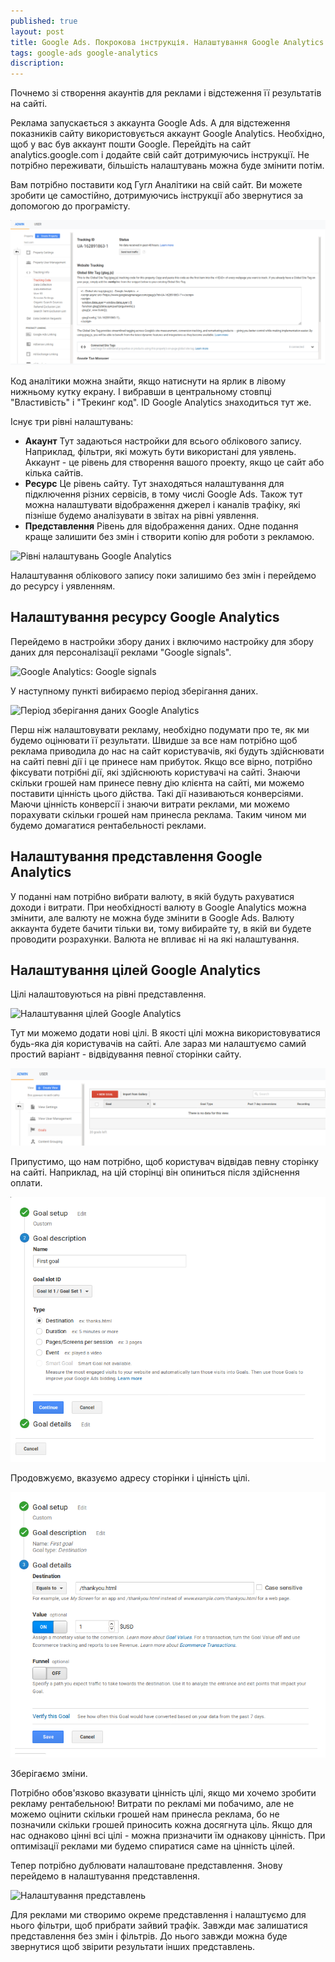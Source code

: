 ```yaml
---
published: true
layout: post
title: Google Ads. Покрокова інструкція. Налаштування Google Analytics
tags: google-ads google-analytics
discription:
---
```


Почнемо зі створення акаунтів для реклами і відстеження її результатів на сайті.

Реклама запускається з аккаунта Google Ads. А для відстеження показників сайту використовується аккаунт Google Analytics. Необхідно, щоб у вас був аккаунт пошти Google. Перейдіть на сайт analytics.google.com і додайте свій сайт дотримуючись інструкції. Не потрібно переживати, більшість налаштувань можна буде змінити потім.

Вам потрібно поставити код Гугл Аналітики на свій сайт. Ви можете зробити це самостійно, дотримуючись інструкції або звернутися за допомогою до програмісту.

![Ставимо код Google Analytics](/images/Google-Ads-Pokrokova-instruktsiya-Nalashtuvannya-Google-Analytics-1.png)

Код аналітики можна знайти, якщо натиснути на ярлик в лівому нижньому кутку екрану. І вибравши в центральному стовпці "Властивість" і "Трекинг код". ID Google Analytics знаходиться тут же.

Існує три рівні налаштувань:
- **Акаунт**
	Тут задаються настройки для всього облікового запису. Наприклад, фільтри, які можуть бути використані для уявлень. Аккаунт - це рівень для створення вашого проекту, якщо це сайт або кілька сайтів.
- **Ресурс**
	Це рівень сайту. Тут знаходяться налаштування для підключення різних сервісів, в тому числі Google Ads. Також тут можна налаштувати відображення джерел і каналів трафіку, які пізніше будемо аналізувати в звітах на рівні уявлення.
- **Представлення**
    Рівень для відображення даних. Одне подання краще залишити без змін і створити копію для роботи з рекламою.

![Рівні налаштувань Google Analytics](/images/Google-Ads-Pokrokova-instruktsiya-Nalashtuvannya-Google-Analytics2.png)

Налаштування облікового запису поки залишимо без змін і перейдемо до ресурсу і уявленням.

## Налаштування ресурсу Google Analytics

Перейдемо в настройки збору даних і включимо настройку для збору даних для персоналізації реклами "Google signals".

![Google Analytics: Google signals](/images/Google-Ads-Pokrokova-instruktsiya-Nalashtuvannya-Google-Analytics3.png)

У наступному пункті вибираємо період зберігання даних. 

![Період зберігання даних Google Analytics](/images/Google-Ads-Pokrokova-instruktsiya-Nalashtuvannya-Google-Analytics4.png)

Перш ніж налаштовувати рекламу, необхідно подумати про те, як ми будемо оцінювати її результати. Швидше за все нам потрібно щоб реклама приводила до нас на сайт користувачів, які будуть здійснювати на сайті певні дії і це принесе нам прибуток. Якщо все вірно, потрібно фіксувати потрібні дії, які здійснюють користувачі на сайті. Знаючи скільки грошей нам принесе певну дію клієнта на сайті, ми можемо поставити цінність цього дійства. Такі дії називаються конверсіями. Маючи цінність конверсії і знаючи витрати реклами, ми можемо порахувати скільки грошей нам принесла реклама. Таким чином ми будемо домагатися рентабельності реклами.

## Налаштування представлення Google Analytics

У поданні нам потрібно вибрати валюту, в якій будуть рахуватися доходи і витрати. При необхідності валюту в Google Analytics можна змінити, але валюту не можна буде змінити в Google Ads. Валюту аккаунта будете бачити тільки ви, тому вибирайте ту, в якій ви будете проводити розрахунки. Валюта не впливає ні на які налаштування.

## Налаштування цілей Google Analytics

Цілі налаштовуються на рівні представлення.

![Налаштування цілей Google Analytics](/images/Google-Ads-Pokrokova-instruktsiya-Nalashtuvannya-Google-Analytics5.png)

Тут ми можемо додати нові цілі. В якості цілі можна використовуватися будь-яка дія користувачів на сайті. Але зараз ми налаштуємо самий простий варіант - відвідування певної сторінки сайту.

![Відвідування певної сторінки сайту - ціль Google Analytics](/images/Google-Ads-Pokrokova-instruktsiya-Nalashtuvannya-Google-Analytics-6.png)

Припустимо, що нам потрібно, щоб користувач відвідав певну сторінку на сайті. Наприклад, на цій сторінці він опиниться після здійснення оплати.

![thankyou.page - ціль Google Analytics](/images/Google-Ads-Pokrokova-instruktsiya-Nalashtuvannya-Google-Analytics-7.png)

Продовжуємо, вказуємо адресу сторінки і цінність цілі.

![Налаштування конверсій Google Analytics](/images/Google-Ads-Pokrokova-instruktsiya-Nalashtuvannya-Google-Analytics-8.png)

Зберігаємо зміни.

Потрібно обов'язково вказувати цінність цілі, якщо ми хочемо зробити рекламу рентабельною! Витрати по рекламі ми побачимо, але не можемо оцінити скільки грошей нам принесла реклама, бо не позначили скільки грошей приносить кожна досягнута ціль. Якщо для нас однаково цінні всі цілі - можна призначити їм однакову цінність. При оптимізації реклами ми будемо спиратися саме на цінність цілей.

Тепер потрібно дублювати налаштоване представлення. Знову перейдемо в налаштування представлення.

![Налаштування представлень](/images/Google-Ads-Pokrokova-instruktsiya-Nalashtuvannya-Google-Analytics-9)

Для реклами ми створимо окреме представлення і налаштуємо для нього фільтри, щоб прибрати зайвий трафік. Завжди має залишатися представлення без змін і фільтрів. До нього завжди можна буде звернутися щоб звірити результати інших представлень.
